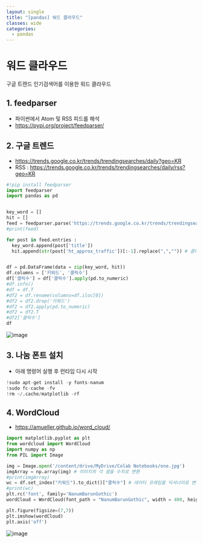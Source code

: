 ```yaml
---
layout: single
title: "[pandas] 워드 클라우드"   
classes: wide
categories:
  - pandas
--- 
```


# 워드 클라우드
구글 트렌드 인기검색어를 이용한 워드 클라우드

## 1. feedparser
+ 파이썬에서 Atom 및 RSS 피드를 해석
+ https://pypi.org/project/feedparser/

## 2. 구글 트렌드
+ https://trends.google.co.kr/trends/trendingsearches/daily?geo=KR
+ RSS : https://trends.google.co.kr/trends/trendingsearches/daily/rss?geo=KR  


```python
#!pip install feedparser
import feedparser
import pandas as pd


key_word = []
hit = []
feed = feedparser.parse('https://trends.google.co.kr/trends/trendingsearches/daily/rss?geo=KR')
#print(feed)

for post in feed.entries :
  key_word.append(post['title']) 
  hit.append(str(post['ht_approx_traffic'])[:-1].replace(",","")) # 콤마 및 숫자 뒤 + 제거


df = pd.DataFrame(data = zip(key_word, hit))
df.columns = ['키워드', '클릭수']
df['클릭수'] = df['클릭수'].apply(pd.to_numeric)
#df.info()
#df = df.T
#df2 = df.rename(columns=df.iloc[0])
#df2 = df2.drop('키워드')
#df2 = df2.apply(pd.to_numeric)
#df2 = df2.T
#df2['클릭수']
df
```
![image](https://user-images.githubusercontent.com/47412229/200223134-e08df94f-4d97-44f8-b64b-dc360af4df69.png)

## 3. 나눔 폰트 설치
+ 아래 명령어 실행 후 런타임 다시 시작

```python
!sudo apt-get install -y fonts-nanum
!sudo fc-cache -fv
!rm ~/.cache/matplotlib -rf
```

## 4. WordCloud
+ https://amueller.github.io/word_cloud/

```python
import matplotlib.pyplot as plt
from wordcloud import WordCloud
import numpy as np
from PIL import Image

img = Image.open('/content/drive/MyDrive/Colab Notebooks/one.jpg')
imgArray = np.array(img) # 이미지의 각 셀을 수치로 변환
#print(imgArray)
wc = df.set_index("키워드").to_dict()["클릭수"] # 데이터 프레임을 딕셔너리로 변경
#print(wc)
plt.rc('font', family='NanumBarunGothic')
wordCloud = WordCloud(font_path = "NanumBarunGothic", width = 400, height = 400, max_font_size=300, mask = imgArray, background_color = 'white').generate_from_frequencies(wc) 

plt.figure(figsize=(7,7))
plt.imshow(wordCloud)
plt.axis('off')
```
![image](https://user-images.githubusercontent.com/47412229/200223210-a16754a3-3a12-433b-843b-8c8421421b80.png)


